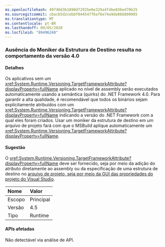 ```yaml
---
ms.openlocfilehash: 49740d3b1890d72935e6e329a4f4be836ed70b25
ms.sourcegitcommit: cbacb5d2cebbf044547f6af6e74a9de866800985
ms.translationtype: MT
ms.contentlocale: pt-BR
ms.lasthandoff: 09/05/2020
ms.locfileid: "89496248"
---
```

### <a name="missing-target-framework-moniker-results-in-40-behavior"></a>Ausência do Moniker da Estrutura de Destino resulta no comportamento da versão 4.0

#### <a name="details"></a>Detalhes

Os aplicativos sem um <xref:System.Runtime.Versioning.TargetFrameworkAttribute?displayProperty=fullName> aplicado no nível de assembly serão executados automaticamente usando a semântica (quirks) do .NET Framework 4.0. Para garantir a alta qualidade, é recomendável que todos os binários sejam explicitamente atribuídos com um <xref:System.Runtime.Versioning.TargetFrameworkAttribute?displayProperty=fullName> indicando a versão do .NET Framework com a qual eles foram criados. Usar um moniker da estrutura de destino em um arquivo de projeto fará com que o MSBuild aplique automaticamente um <xref:System.Runtime.Versioning.TargetFrameworkAttribute?displayProperty=fullName>.

#### <a name="suggestion"></a>Sugestão

O <xref:System.Runtime.Versioning.TargetFrameworkAttribute?displayProperty=fullName> deve ser fornecido, seja por meio da adição do atributo diretamente ao assembly ou da especificação de uma estrutura de destino no [arquivo de projeto, seja por meio da GUI das propriedades do projeto do Visual Studio](https://devblogs.microsoft.com/visualstudio/visual-studio-managed-multi-targeting-part-1-concepts-target-framework-moniker-target-framework/).

| Nome    | Valor       |
|:--------|:------------|
| Escopo   |Principal|
|Versão|4.5|
|Tipo|Runtime|

#### <a name="affected-apis"></a>APIs afetadas

Não detectável via análise de API.

<!--

#### Affected APIs

Not detectable via API analysis.

-->
